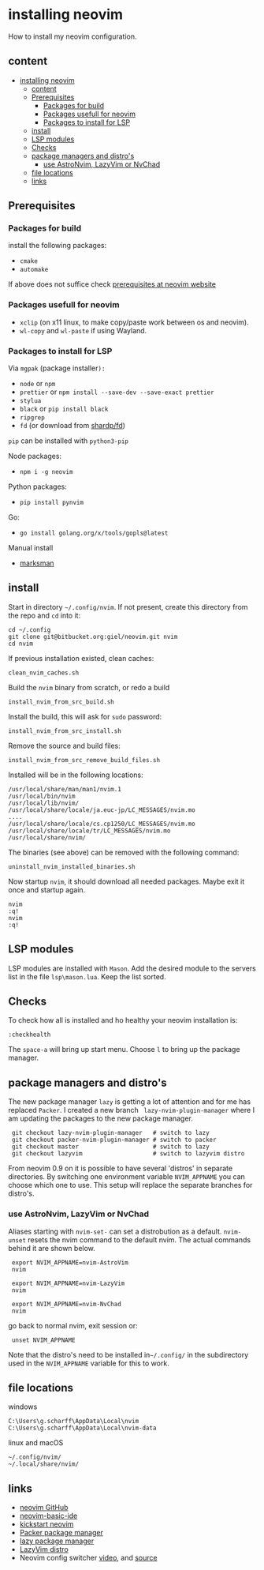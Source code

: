 # installing neovim
How to install my neovim configuration.

## content

<!--toc:start-->
- [installing neovim](#installing-neovim)
  - [content](#content)
  - [Prerequisites](#prerequisites)
    - [Packages for build](#packages-for-build)
    - [Packages usefull for neovim](#packages-usefull-for-neovim)
    - [Packages to install for LSP](#packages-to-install-for-lsp)
  - [install](#install)
  - [LSP modules](#lsp-modules)
  - [Checks](#checks)
  - [package managers and distro's](#package-managers-and-distros)
    - [use AstroNvim, LazyVim or NvChad](#use-astronvim-lazyvim-or-nvchad)
  - [file locations](#file-locations)
  - [links](#links)
<!--toc:end-->

## Prerequisites

### Packages for build

install the following packages:

- `cmake`  
- `automake` 

If above does not suffice check [prerequisites at neovim website](https://github.com/neovim/neovim/wiki/Building-Neovim#build-prerequisites)


### Packages usefull for neovim

- `xclip` (on x11 linux, to make copy/paste work between os and neovim).
- `wl-copy` and `wl-paste` if using Wayland.

### Packages to install for LSP

Via `mgpak` (package installer`):`

- `node` or `npm`
- `prettier` or `npm install --save-dev --save-exact prettier`
- `stylua`
- `black` or `pip install black`
- `ripgrep`
- `fd` (or download from [shardp/fd](https://github.com/sharkdp/fd))

`pip` can be installed with `python3-pip`

Node packages:

- `npm i -g neovim`

Python packages:

- `pip install pynvim`

Go:

- `go install golang.org/x/tools/gopls@latest`

Manual install

- [marksman](https://github.com/artempyanykh/marksman)

## install

Start in directory `~/.config/nvim`. If not present, create this directory from the repo and `cd` into it:

    cd ~/.config
    git clone git@bitbucket.org:giel/neovim.git nvim
    cd nvim

If previous installation existed, clean caches:

    clean_nvim_caches.sh

Build the `nvim` binary from scratch, or redo a build

    install_nvim_from_src_build.sh

Install the build, this will ask for `sudo` password:

    install_nvim_from_src_install.sh

Remove the source and build files:

    install_nvim_from_src_remove_build_files.sh

Installed will be in the following locations:

    /usr/local/share/man/man1/nvim.1
    /usr/local/bin/nvim
    /usr/local/lib/nvim/
    /usr/local/share/locale/ja.euc-jp/LC_MESSAGES/nvim.mo
    ....
    /usr/local/share/locale/cs.cp1250/LC_MESSAGES/nvim.mo
    /usr/local/share/locale/tr/LC_MESSAGES/nvim.mo
    /usr/local/share/nvim/

The binaries (see above) can be removed with the following command:

    uninstall_nvim_installed_binaries.sh

Now startup `nvim`, it should download all needed packages. Maybe exit it once and startup again.

    nvim
    :q!
    nvim
    :q!

## LSP modules

LSP modules are installed with `Mason`. Add the desired module to the servers list in the file `lsp\mason.lua`. Keep the list sorted.

## Checks
To check how all is installed and ho healthy your neovim installation is:

    :checkhealth

The `space-a` will bring up start menu. Choose `l` to bring up the package manager.

## package managers and distro's

The new package manager `lazy` is getting a lot of attention and for me has replaced `Packer`. 
I created a new branch ` lazy-nvim-plugin-manager` where I am updating the packages to the new package manager.

     git checkout lazy-nvim-plugin-manager   # switch to lazy
     git checkout packer-nvim-plugin-manager # switch to packer
     git checkout master                     # switch to lazy
     git checkout lazyvim                    # switch to lazyvim distro

From neovim 0.9 on it is possible to have several 'distros' in separate directories. 
By switching one environment variable `NVIM_APPNAME` you can choose which one to use.
This setup will replace the separate branches for distro's.


### use AstroNvim, LazyVim or NvChad

Aliases starting with `nvim-set-` can set a distrobution as a default. `nvim-unset` resets the nvim command to the default nvim. The actual commands behind it are shown below.

     export NVIM_APPNAME=nvim-AstroVim
     nvim 

     export NVIM_APPNAME=nvim-LazyVim
     nvim

     export NVIM_APPNAME=nvim-NvChad
     nvim

go back to normal nvim, exit session or:

     unset NVIM_APPNAME

Note that the distro's need to be installed in`~/.config/` in the subdirectory used in the `NVIM_APPNAME` variable for this to work.


## file locations

windows 

    C:\Users\g.scharff\AppData\Local\nvim      
    C:\Users\g.scharff\AppData\Local\nvim-data

linux and macOS

    ~/.config/nvim/
    ~/.local/share/nvim/


## links

- [neovim GitHub](https://github.com/neovim/neovim)
- [neovim-basic-ide](https://github.com/LunarVim/nvim-basic-ide)
- [kickstart neovim](https://github.com/nvim-lua/kickstart.nvim)
- [Packer package manager](https://github.com/wbthomason/packer.nvim)
- [lazy package manager](https://github.com/folke/lazy.nvim)
- [LazyVim distro](https://www.lazyvim.org)
- Neovim config switcher [video](https://www.youtube.com/watch?v=LkHjJlSgKZY), 
   and [source](https://gist.github.com/elijahmanor/b279553c0132bfad7eae23e34ceb593b)

